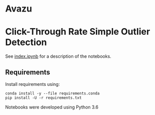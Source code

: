 # Avazu
# Click-Through Rate Simple Outlier Detection

See [index.ipynb](index.ipynb) for a description of the notebooks.

## Requirements

Install requirements using:

```
conda install -y --file requirements.conda
pip install -U -r requirements.txt
```

Notebooks were developed using Python 3.6
